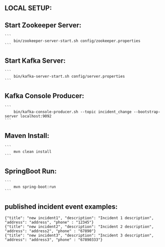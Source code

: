 ## LOCAL SETUP:

## Start Zookeeper Server:

    ```
        bin/zookeeper-server-start.sh config/zookeeper.properties
    ```

## Start Kafka Server:

    ```
        bin/kafka-server-start.sh config/server.properties
    ```

## Kafka Console Producer:

    ```
        bin/kafka-console-producer.sh --topic incident_change --bootstrap-server localhost:9092
    ```

## Maven Install:

    ```
        mvn clean install
    ```

## SpringBoot Run:

    ```
        mvn spring-boot:run
    ```

## published incident event examples:

    {"title": "new incident1", "description": "Incident 1 description", "address": "address", "phone" : "12345"}
    {"title": "new incident2", "description": "Incident 2 description", "address": "address2", "phone" : "67890"}
    {"title": "new incident3", "description": "Incident 3 description", "address": "address3", "phone" : "67890333"}